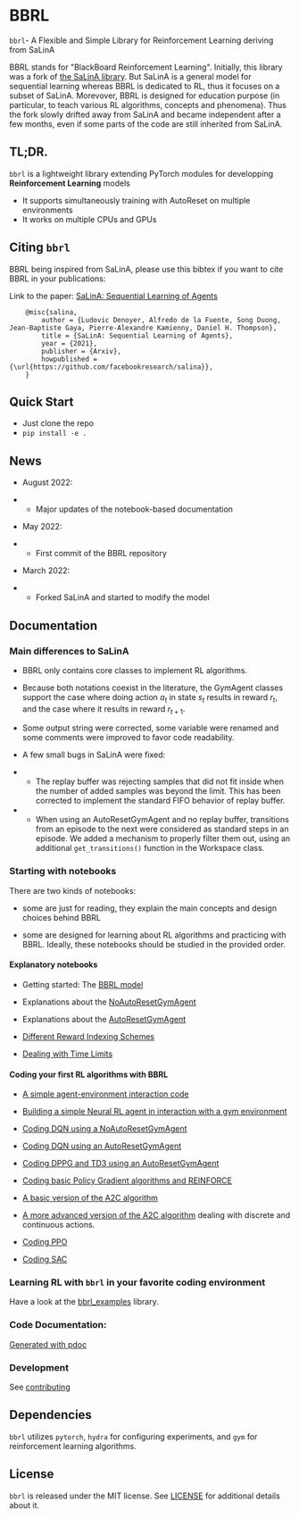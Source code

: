 # BBRL

`bbrl`- A Flexible and Simple Library for Reinforcement Learning deriving from SaLinA

BBRL stands for "BlackBoard Reinforcement Learning". Initially, this library was a fork of [the SaLinA library](https://github.com/facebookresearch/salina). 
But SaLinA is a general model for sequential learning whereas BBRL is dedicated to RL, thus it focuses on a subset of SaLinA. 
Morevover, BBRL is designed for education purpose (in particular, to teach various RL algorithms, concepts and phenomena). 
Thus the fork slowly drifted away from SaLinA and became independent after a few months, even if some parts of the code are still inherited from SaLinA.

## TL;DR.

`bbrl` is a lightweight library extending PyTorch modules for developping **Reinforcement Learning** models
* It supports simultaneously training with AutoReset on multiple environments
* It works on multiple CPUs and GPUs

## Citing `bbrl`

BBRL being inspired from SaLinA, please use this bibtex if you want to cite BBRL in your publications:

Link to the paper: [SaLinA: Sequential Learning of Agents](https://arxiv.org/abs/2110.07910)

```
    @misc{salina,
        author = {Ludovic Denoyer, Alfredo de la Fuente, Song Duong, Jean-Baptiste Gaya, Pierre-Alexandre Kamienny, Daniel H. Thompson},
        title = {SaLinA: Sequential Learning of Agents},
        year = {2021},
        publisher = {Arxiv},
        howpublished = {\url{https://github.com/facebookresearch/salina}},
    }

```

## Quick Start

* Just clone the repo
* `pip install -e .`


## News

* August 2022:
* * Major updates of the notebook-based documentation

* May 2022:
* * First commit of the BBRL repository

* March 2022:
* * Forked SaLinA and started to modify the model

## Documentation

### Main differences to SaLinA

- BBRL only contains core classes to implement RL algorithms.

- Because both notations coexist in the literature, the GymAgent classes support the case where doing action $a_t$ in state $s_t$ results in reward $r_t$, and the case where it results in reward $r_{t+1}$.

- Some output string were corrected, some variable were renamed and some comments were improved to favor code readability.

- A few small bugs in SaLinA were fixed:

* * The replay buffer was rejecting samples that did not fit inside when the number of added samples was beyond the limit. This has been corrected to implement the standard FIFO behavior of replay buffer.

* * When using an AutoResetGymAgent and no replay buffer, transitions from an episode to the next were considered as standard steps in an episode. We added a mechanism to properly filter them out, using an additional `get_transitions()` function in the Workspace class.

### Starting with notebooks

There are two kinds of notebooks:

- some are just for reading, they explain the main concepts and design choices behind BBRL

- some are designed for learning about RL algorithms and practicing with BBRL. Ideally, these notebooks should be studied in the provided order.

#### Explanatory notebooks

- Getting started: The [BBRL model](https://colab.research.google.com/drive/1_yp-JKkxh_P8Yhctulqm0IrLbE41oK1p?usp=sharing)

- Explanations about the [NoAutoResetGymAgent](https://colab.research.google.com/drive/1EX5O03mmWFp9wCL_Gb_-p08JktfiL2l5?usp=sharing)

- Explanations about the [AutoResetGymAgent](https://colab.research.google.com/drive/1W9Y-3fa6LsPeR6cBC1vgwBjKfgMwZvP5?usp=sharing)

- [Different Reward Indexing Schemes](https://colab.research.google.com/drive/1Cld72_FBA1aMS2U4EsyV3LGZIlQC_PsC?usp=sharing)

- [Dealing with Time Limits](https://colab.research.google.com/drive/1erLbRKvdkdDy0Zn1X_JhC01s1QAt4BBj?usp=sharing)

#### Coding your first RL algorithms with BBRL

- [A simple agent-environment interaction code](https://colab.research.google.com/drive/1gSdkOBPkIQi_my9TtwJ-qWZQS0b2X7jt?usp=sharing)

- [Building a simple Neural RL agent in interaction with a gym environment](https://colab.research.google.com/drive/1Ui481r47fNHCQsQfKwdoNEVrEiqAEokh?usp=sharing)

- [Coding DQN using a NoAutoResetGymAgent](https://colab.research.google.com/drive/1raeuB6uUVUpl-4PLArtiAoGnXj0sGjSV?usp=sharing)

- [Coding DQN using an AutoResetGymAgent](https://colab.research.google.com/drive/1H9_gkenmb_APnbygme1oEdhqMLSDc_bM?usp=sharing)

- [Coding DPPG and TD3 using an AutoResetGymAgent](https://colab.research.google.com/drive/1APBtDiaFwQHKE2rfTZioGfDM8C41e7Il?usp=sharing)

- [Coding basic Policy Gradient algorithms and REINFORCE](https://colab.research.google.com/drive/1alYfNRLQAsx0Kn4lOndy-aNaK1Oznd0Y?usp=sharing)

- [A basic version of the A2C algorithm](https://colab.research.google.com/drive/1yAQlrShysj4Q9EBpYM8pBsp2aXInhP7x?usp=sharing)

- [A more advanced version of the A2C algorithm](https://colab.research.google.com/drive/1C_mgKSTvFEF04qNc_Ljj0cZPucTJDFlO?usp=sharing) dealing with discrete and continuous actions.

- [Coding PPO](https://colab.research.google.com/drive/1KTxeRA3e0Npxa8Fa9y1OMcJCeQa41o_N?usp=sharing)

- [Coding SAC](https://colab.research.google.com/drive/1EiYsRh-fbwBUnMnAimwhFVtN_CiK5Nu8?usp=sharing)

### Learning RL with `bbrl` in your favorite coding environment

Have a look at the [bbrl_examples](https://github.com/osigaud/bbrl_example.git) library.

### Code Documentation:

[Generated with pdoc](https://htmlpreview.github.io/?https://github.com/osigaud/bbrl/blob/master/docs/bbrl/index.html)

### Development

See [contributing](CONTRIBUTING.md)

## Dependencies

`bbrl` utilizes `pytorch`, `hydra` for configuring experiments, and `gym` for reinforcement learning algorithms.

## License

`bbrl` is released under the MIT license. See [LICENSE](LICENSE) for additional details about it.

